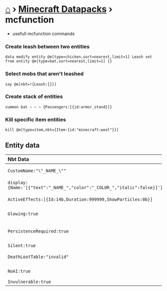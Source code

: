 # [⌂](../README.md) › [Minecraft Datapacks](../README.md#languages) › mcfunction

- usefull mcfunction commands

### Create leash between two entities
```
data modify entity @e[type=chicken,sort=nearest,limit=1] Leash set from entity @e[type=bat,sort=nearest,limit=1] {}
```

### Select mobs that aren't leashed
```
say @e[nbt=!{Leash:{}}]
```

### Create stack of entities
```
summon bat ~ ~ ~ {Passengers:[{id:armor_stand}]}
```

### Kill specific item entities
```
kill @e[type=item,nbt={Item:{id:"minecraft:wool"}}]
```

## Entity data
Nbt Data | Description
:--- | :---
`CustomName:"\"_NAME_\""` | Entity custom name
`display:{Name:'[{"text":"_NAME_","color":"_COLOR_","italic":false}]'}` | Item display name
`ActiveEffects:[{Id:14b,Duration:999999,ShowParticles:0b}]` | Invisible (via effect)
`Glowing:true` | Glowing (permanently)
`PersistenceRequired:true` | Never naturally despawn
`Silent:true` | Disable sound
`DeathLootTable:"invalid"` | No loot / mob drops
`NoAI:true` | Not moving on their own
`Invulnerable:true` | 